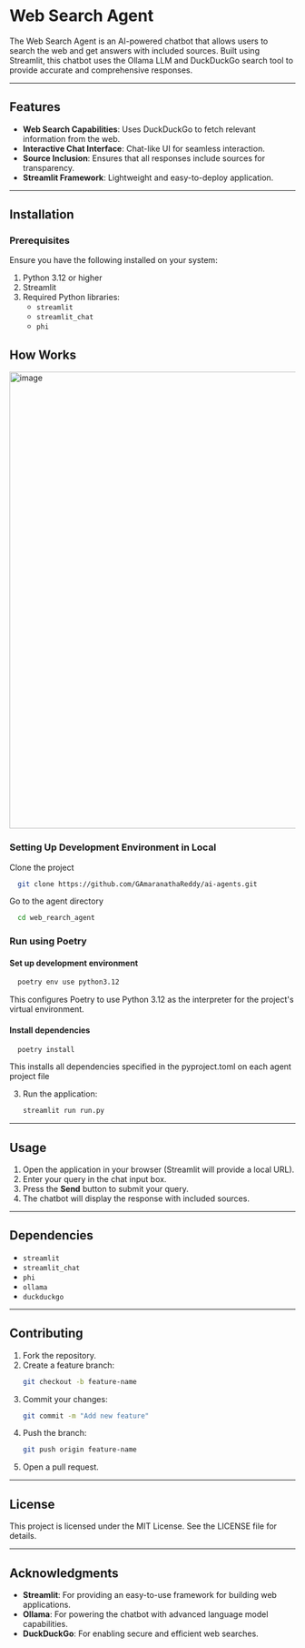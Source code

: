 # Web Search Agent

The Web Search Agent is an AI-powered chatbot that allows users to search the web and get answers with included sources. Built using Streamlit, this chatbot uses the Ollama LLM and DuckDuckGo search tool to provide accurate and comprehensive responses.

---

## Features

- **Web Search Capabilities**: Uses DuckDuckGo to fetch relevant information from the web.
- **Interactive Chat Interface**: Chat-like UI for seamless interaction.
- **Source Inclusion**: Ensures that all responses include sources for transparency.
- **Streamlit Framework**: Lightweight and easy-to-deploy application.

---

## Installation

### Prerequisites
Ensure you have the following installed on your system:

1. Python 3.12 or higher
2. Streamlit
3. Required Python libraries:
   - `streamlit`
   - `streamlit_chat`
   - `phi`
  
## How Works

<img width="803" alt="image" src="https://github.com/user-attachments/assets/10de28c6-2cce-4bff-a95e-9ea8d96db4aa" />

### Setting Up Development Environment in Local

Clone the project
```bash
  git clone https://github.com/GAmaranathaReddy/ai-agents.git
```
Go to the agent directory
```bash
  cd web_rearch_agent
```
### Run using Poetry

#### Set up development environment
```bash
  poetry env use python3.12
```
This configures Poetry to use Python 3.12 as the interpreter for the project's virtual environment.

#### Install dependencies
```bash
  poetry install
```

This installs all dependencies specified in the pyproject.toml on each agent project file

3. Run the application:
   ```bash
   streamlit run run.py
   ```

---

## Usage

1. Open the application in your browser (Streamlit will provide a local URL).
2. Enter your query in the chat input box.
3. Press the **Send** button to submit your query.
4. The chatbot will display the response with included sources.

---

## Dependencies

- `streamlit`
- `streamlit_chat`
- `phi`
- `ollama`
- `duckduckgo`

---

## Contributing

1. Fork the repository.
2. Create a feature branch:
   ```bash
   git checkout -b feature-name
   ```
3. Commit your changes:
   ```bash
   git commit -m "Add new feature"
   ```
4. Push the branch:
   ```bash
   git push origin feature-name
   ```
5. Open a pull request.

---

## License

This project is licensed under the MIT License. See the LICENSE file for details.

---

## Acknowledgments

- **Streamlit**: For providing an easy-to-use framework for building web applications.
- **Ollama**: For powering the chatbot with advanced language model capabilities.
- **DuckDuckGo**: For enabling secure and efficient web searches.

